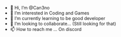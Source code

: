 - 👋 Hi, I’m @Can3no
- 👀 I’m interested in Coding and Games
- 🌱 I’m currently learning to be good developer
- 💞️ I’m looking to collaborate... (Still looking for that)
- 📫 How to reach me ... On discord

<!---
Can3no/Can3no is a ✨ special ✨ repository because its `README.md` (this file) appears on your GitHub profile.
You can click the Preview link to take a look at your changes.
--->
